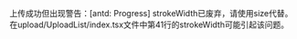 上传成功但出现警告：[antd: Progress] strokeWidth已废弃，请使用size代替。在upload/UploadList/index.tsx文件中第41行的strokeWidth可能引起该问题。
